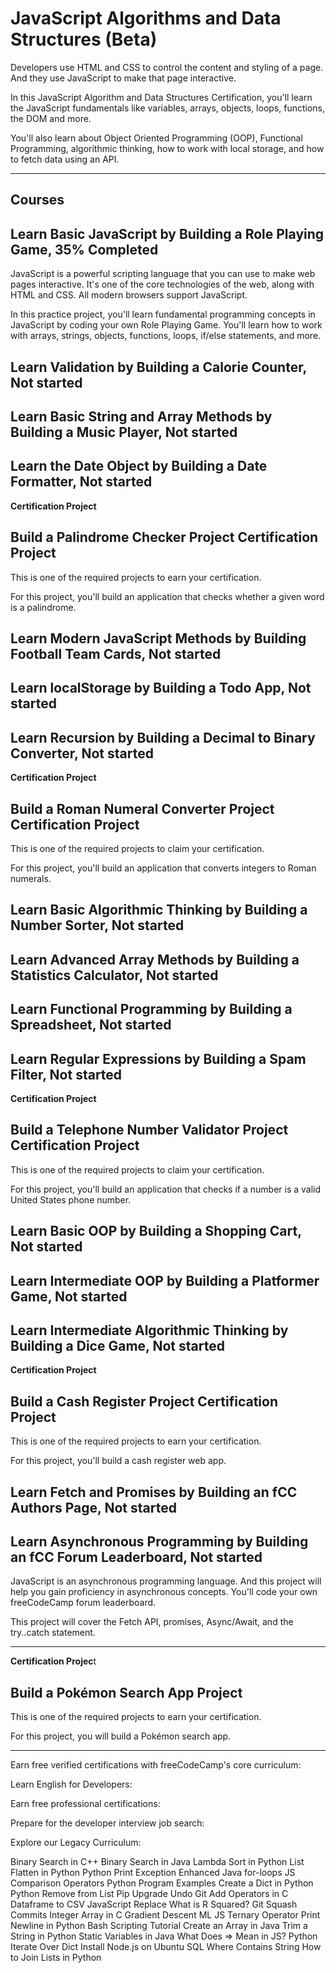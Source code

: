 # JavaScript Algorithms and Data Structures (Beta)

Developers use HTML and CSS to control the content and styling of a page. And they use JavaScript to make that page interactive.

In this JavaScript Algorithm and Data Structures Certification, you'll learn the JavaScript fundamentals like variables, arrays, objects, loops, functions, the DOM and more.

You'll also learn about Object Oriented Programming (OOP), Functional Programming, algorithmic thinking, how to work with local storage, and how to fetch data using an API.

---

## Courses

## Learn Basic JavaScript by Building a Role Playing Game, 35% Completed

JavaScript is a powerful scripting language that you can use to make web pages interactive. It's one of the core technologies of the web, along with HTML and CSS. All modern browsers support JavaScript.

In this practice project, you'll learn fundamental programming concepts in JavaScript by coding your own Role Playing Game. You'll learn how to work with arrays, strings, objects, functions, loops, if/else statements, and more.

## Learn Validation by Building a Calorie Counter, Not started

## Learn Basic String and Array Methods by Building a Music Player, Not started

## Learn the Date Object by Building a Date Formatter, Not started

**Certification Project**

## Build a Palindrome Checker Project Certification Project

This is one of the required projects to earn your certification.

For this project, you'll build an application that checks whether a given word is a palindrome.

## Learn Modern JavaScript Methods by Building Football Team Cards, Not started

## Learn localStorage by Building a Todo App, Not started

## Learn Recursion by Building a Decimal to Binary Converter, Not started

**Certification Project**

## Build a Roman Numeral Converter Project Certification Project

This is one of the required projects to claim your certification.

For this project, you'll build an application that converts integers to Roman numerals.

## Learn Basic Algorithmic Thinking by Building a Number Sorter, Not started

## Learn Advanced Array Methods by Building a Statistics Calculator, Not started

## Learn Functional Programming by Building a Spreadsheet, Not started

## Learn Regular Expressions by Building a Spam Filter, Not started

**Certification Project**

## Build a Telephone Number Validator Project Certification Project

This is one of the required projects to claim your certification.

For this project, you'll build an application that checks if a number is a valid United States phone number.

## Learn Basic OOP by Building a Shopping Cart, Not started

## Learn Intermediate OOP by Building a Platformer Game, Not started

## Learn Intermediate Algorithmic Thinking by Building a Dice Game, Not started

**Certification Project**

## Build a Cash Register Project Certification Project

This is one of the required projects to earn your certification.

For this project, you'll build a cash register web app.

## Learn Fetch and Promises by Building an fCC Authors Page, Not started

## Learn Asynchronous Programming by Building an fCC Forum Leaderboard, Not started

JavaScript is an asynchronous programming language. And this project will help you gain proficiency in asynchronous concepts. You'll code your own freeCodeCamp forum leaderboard.

This project will cover the Fetch API, promises, Async/Await, and the try..catch statement.

---

**Certification Projec**t

## Build a Pokémon Search App Project

This is one of the required projects to earn your certification.

For this project, you will build a Pokémon search app.

---

Earn free verified certifications with freeCodeCamp's core curriculum:

Learn English for Developers:

Earn free professional certifications:

Prepare for the developer interview job search:

Explore our Legacy Curriculum:

Binary Search in C++
Binary Search in Java
Lambda Sort in Python
List Flatten in Python
Python Print Exception
Enhanced Java for-loops
JS Comparison Operators
Python Program Examples
Create a Dict in Python
Python Remove from List
Pip Upgrade
Undo Git Add
Operators in C
Dataframe to CSV
JavaScript Replace
What is R Squared?
Git Squash Commits
Integer Array in C
Gradient Descent ML
JS Ternary Operator
Print Newline in Python
Bash Scripting Tutorial
Create an Array in Java
Trim a String in Python
Static Variables in Java
What Does => Mean in JS?
Python Iterate Over Dict
Install Node.js on Ubuntu
SQL Where Contains String
How to Join Lists in Python
